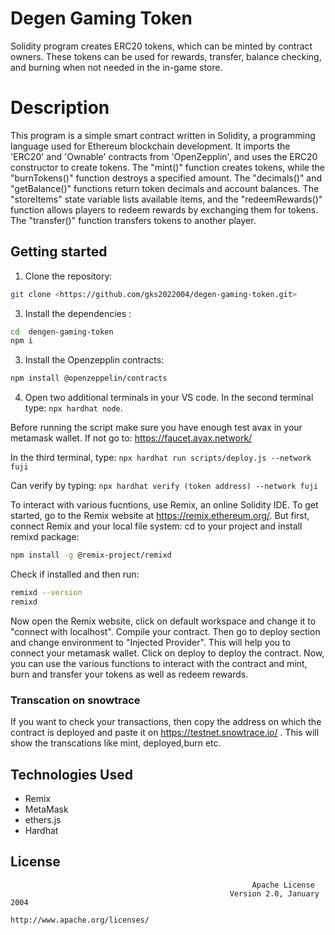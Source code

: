 # Degen Gaming Token

Solidity program creates  ERC20 tokens, which can be minted by contract owners. These tokens can be used for rewards, transfer, balance checking, and burning when not needed in the in-game store.

# Description

This program is a simple smart contract written in Solidity, a programming language used for Ethereum blockchain development. It imports the 'ERC20' and 'Ownable' contracts from 'OpenZepplin', and uses the ERC20 constructor to create tokens. The "mint()" function creates tokens, while the "burnTokens()" function destroys a specified amount. The "decimals()" and "getBalance()" functions return token decimals and account balances. The "storeItems" state variable lists available items, and the "redeemRewards()" function allows players to redeem rewards by exchanging them for tokens. The "transfer()" function transfers tokens to another player.

## Getting started

1. Clone the repository:
```bash
git clone <https://github.com/gks2022004/degen-gaming-token.git>
```
3. Install the dependencies :
 ```bash  
cd  dengen-gaming-token
npm i
```

3. Install the Openzepplin contracts:
``` bash   
npm install @openzeppelin/contracts
```
4. Open two additional terminals in your VS code.
In the second terminal type: `npx hardhat node`.

Before running the script make sure you have enough test avax in your metamask wallet. If not go to: https://faucet.avax.network/

In the third terminal, type: `npx hardhat run scripts/deploy.js --network fuji`

Can verify by typing: `npx hardhat verify (token address) --network fuji`

To interact with various fucntions, use Remix, an online Solidity IDE. To get started, go to the Remix website at https://remix.ethereum.org/. But first, connect Remix and your local file system: cd to your project and install remixd package:
``` bash
npm install -g @remix-project/remixd
```
Check if installed and then run:
``` bash
remixd --version
remixd
```
Now open the Remix website, click on default workspace and change it to "connect with localhost". Compile your contract. Then go to deploy section and change environment to "Injected Provider". This will help you to connect your metamask wallet. Click on deploy to deploy the contract. Now, you can use the various functions to interact with the contract and mint, burn and transfer your tokens as well as redeem rewards.

### Transcation on snowtrace

If you want to check your transactions, then copy the address on which the contract is deployed and paste it on https://testnet.snowtrace.io/ .
This will show the transcations like mint, deployed,burn etc. 

## Technologies Used
- Remix 
- MetaMask
- ethers.js 
- Hardhat 


## License


                                                          Apache License
                                                     Version 2.0, January 2004
                                                   http://www.apache.org/licenses/        













                              
